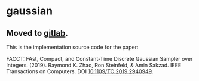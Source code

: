 # gaussian

## Moved to [gitlab](https://gitlab.com/raykzhao/gaussian).

This is the implementation source code for the paper: 

FACCT: FAst, Compact, and Constant-Time Discrete Gaussian Sampler over Integers. (2019). Raymond K. Zhao, Ron Steinfeld, & Amin Sakzad. IEEE Transactions on Computers. DOI [10.1109/TC.2019.2940949](https://doi.org/10.1109/TC.2019.2940949).

